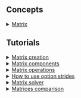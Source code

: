 ## Concepts

<details>
  <summary><a href="./concept/Matrix.md">
    Matrix
  </a></summary>
    A vector or set of vectors that is interpreted as a matrix.
</details>

## Tutorials

<details>
  <summary><a href="./tutorial/MatrixCreation.md">
    Matrix creation
  </a></summary>
    How to create a matrix.
</details>

<details>
  <summary><a href="./tutorial/MatrixComponents.md">
    Matrix components
  </a></summary>
    How to get a row, column, element, scalar, or submatrix of a particular matrix.
</details>

<details>
  <summary><a href="./tutorial/MatrixOperations.md">
    Matrix operations
  </a></summary>
    Overview of operations on matrices.
</details>

<details>
  <summary><a href="./tutorial/MatrixOperations.md">
    How to use option strides
  </a></summary>
    How to use the option <code>strides</code> to interpret a buffer as a matrix
</details>

<details>
  <summary><a href="./tutorial/Solver.md">
    Matrix solver
  </a></summary>
    Solving systems of linear equations.
</details>

<details>
  <summary><a href="./tutorial/MatricesComparison.md">
    Matrices comparison
  </a></summary>
    Instruments to compare matrices.
</details>
